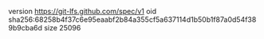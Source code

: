 version https://git-lfs.github.com/spec/v1
oid sha256:68258b4f37c6e95eaabf2b84a355cf5a637114d1b50b1f87a0d54f389b9cba6d
size 25096
